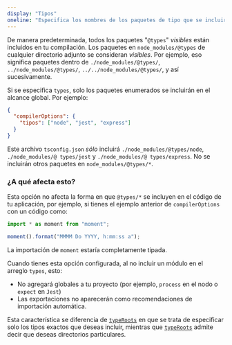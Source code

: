 ```yaml
---
display: "Tipos"
oneline: "Especifica los nombres de los paquetes de tipo que se incluirán sin que se haga referencia a ellos en un archivo fuente."
---
```


De manera predeterminada, todos los paquetes "`@types`" *visibles* están incluidos en tu compilación.
Los paquetes en `node_modules/@types` de cualquier directorio adjunto se consideran *visibles*.
Por ejemplo, eso significa paquetes dentro de `./node_modules/@types/`, `../node_modules/@types/`, `../../node_modules/@types/`, y así sucesivamente.

Si se especifica `types`, solo los paquetes enumerados se incluirán en el alcance global. Por ejemplo:

```json tsconfig
{
  "compilerOptions": {
    "tipos": ["node", "jest", "express"]
  }
}
```

Este archivo `tsconfig.json` *sólo* incluirá `./node_modules/@types/node`, `./node_modules/@ types/jest` y `./node_modules/@ types/express`.
No se incluirán otros paquetes en `node_modules/@types/*`.

### ¿A qué afecta esto?

Esta opción no afecta la forma en que `@types/*` se incluyen en el código de tu aplicación, por ejemplo, si tienes el ejemplo anterior de `compilerOptions` con un código como:

```ts
import * as moment from "moment";

moment().format("MMMM Do YYYY, h:mm:ss a");
```

La importación de `moment` estaría completamente tipada.

Cuando tienes esta opción configurada, al no incluir un módulo en el arreglo `types`, esto:

- No agregará globales a tu proyecto (por ejemplo, `process` en el nodo o `expect` en `Jest`)
- Las exportaciones no aparecerán como recomendaciones de importación automática.

Esta característica se diferencia de [`typeRoots`](#typeRoots) en que se trata de especificar solo los tipos exactos que deseas incluir, mientras que [`typeRoots`](#typeRoots) admite decir que deseas directorios particulares.
